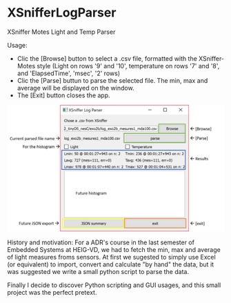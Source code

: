 # XSnifferLogParser
XSniffer Motes Light and Temp Parser

Usage: 

- Clic the [Browse] button to select a .csv file, formatted with the XSniffer-Motes style (Light on rows '9' and '10', temperature on rows '7' and '8', and 'ElapsedTime', 'msec', '2' rows)
- Clic the [Parse] buttun to parse the selected file. The min, max and average will be displayed on the window.
- The [Exit] button closes the app.


![text parsing](screens/GUI_details.PNG)



History and motivation:
For a ADR's course in the last semester of Embedded Systems at HEIG-VD, we had to fetch the min, max and average of light measures froms sensors.
At first we sugested to simply use Excel (or equivalent) to import, convert and calculate "by hand" the data, but it was suggested we write a small python script to parse the data.

Finally I decide to discover Python scripting and GUI usages, and this small project was the perfect pretext.
